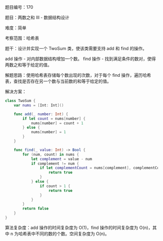 题目编号：170

题目：两数之和 III - 数据结构设计

难度：简单

考察范围：哈希表

题干：设计并实现一个 TwoSum 类，使该类需要支持 add 和 find 的操作。

add 操作 - 对内部数据结构增加一个数。
find 操作 - 找到满足条件的数对，使得两数之和等于给定的值。

解题思路：使用哈希表存储每个数出现的次数，对于每个 find 操作，遍历哈希表，查找是否存在另一个数与当前数的和等于给定的值。

解决方案：

```swift
class TwoSum {
    var nums = [Int: Int]()

    func add(_ number: Int) {
        if let count = nums[number] {
            nums[number] = count + 1
        } else {
            nums[number] = 1
        }
    }

    func find(_ value: Int) -> Bool {
        for (num, count) in nums {
            let complement = value - num
            if complement != num {
                if let complementCount = nums[complement], complementCount > 0 {
                    return true
                }
            } else {
                if count > 1 {
                    return true
                }
            }
        }
        return false
    }
}
```

算法复杂度：add 操作的时间复杂度为 O(1)，find 操作的时间复杂度为 O(n)，其中 n 为哈希表中不同的数的个数。空间复杂度为 O(n)。